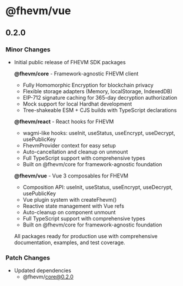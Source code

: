 # @fhevm/vue

## 0.2.0

### Minor Changes

- Initial public release of FHEVM SDK packages

  **@fhevm/core** - Framework-agnostic FHEVM client
  - Fully Homomorphic Encryption for blockchain privacy
  - Flexible storage adapters (Memory, localStorage, IndexedDB)
  - EIP-712 signature caching for 365-day decryption authorization
  - Mock support for local Hardhat development
  - Tree-shakeable ESM + CJS builds with TypeScript declarations

  **@fhevm/react** - React hooks for FHEVM
  - wagmi-like hooks: useInit, useStatus, useEncrypt, useDecrypt, usePublicKey
  - FhevmProvider context for easy setup
  - Auto-cancellation and cleanup on unmount
  - Full TypeScript support with comprehensive types
  - Built on @fhevm/core for framework-agnostic foundation

  **@fhevm/vue** - Vue 3 composables for FHEVM
  - Composition API: useInit, useStatus, useEncrypt, useDecrypt, usePublicKey
  - Vue plugin system with createFhevm()
  - Reactive state management with Vue refs
  - Auto-cleanup on component unmount
  - Full TypeScript support with comprehensive types
  - Built on @fhevm/core for framework-agnostic foundation

  All packages ready for production use with comprehensive documentation, examples, and test coverage.

### Patch Changes

- Updated dependencies
  - @fhevm/core@0.2.0
